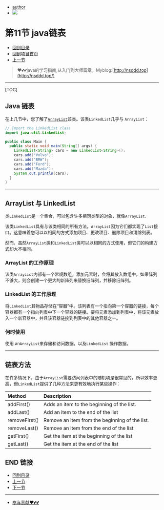 + [author](https://github.com/3293172751)
+ <a href="https://github.com/3293172751" target="_blank"><img src="https://img.shields.io/badge/Github-xiongxinwei-inactive?style=social&logo=github"></a></p>

# 第11节 java链表

+ [回到目录](../README.md)
+ [回到项目首页](../../README.md)
+ [上一节](10.md)
> ❤️💕💕java的学习指南,从入门到大师篇章。Myblog:[http://nsddd.top](http://nsddd.top/)
---
[TOC]

## Java 链表

在上几节中，您了解了[`ArrayList`](https://www.w3schools.com/java/java_arraylist.asp)该类。该类`LinkedList`几乎与 `ArrayList`：

```java
// Import the LinkedList class
import java.util.LinkedList;

public class Main {
  public static void main(String[] args) {
    LinkedList<String> cars = new LinkedList<String>();
    cars.add("Volvo");
    cars.add("BMW");
    cars.add("Ford");
    cars.add("Mazda");
    System.out.println(cars);
  }
}
```

------

## ArrayList 与 LinkedList

类`LinkedList`是一个集合，可以包含许多相同类型的对象，就像`ArrayList`.

该类`LinkedList`具有与该类相同的所有方法，`ArrayList`因为它们都实现了`List`接口。这意味着您可以以相同的方式添加项目、更改项目、删除项目和清除列表。

然而，虽然`ArrayList`类和`LinkedList`类可以以相同的方式使用，但它们的构建方式却大不相同。

### ArrayList 的工作原理

该类`ArrayList`内部有一个常规数组。添加元素时，会将其放入数组中。如果阵列不够大，则会创建一个更大的新阵列来替换旧阵列，并移除旧阵列。

### LinkedList 的工作原理

将`LinkedList`其物品存储在“容器”中。该列表有一个指向第一个容器的链接，每个容器都有一个指向列表中下一个容器的链接。要将元素添加到列表中，将该元素放入一个新容器中，并且该容器链接到列表中的其他容器之一。

### 何时使用

使用 an`ArrayList`来存储和访问数据，以及`LinkedList` 操作数据。

------

## 链表方法

在许多情况下，由于`ArrayList`需要访问列表中的随机项是很常见的，所以效率更高，但`LinkedList`提供了几种方法来更有效地执行某些操作：

| Method        | Description                                    |
| :------------ | :--------------------------------------------- |
| addFirst()    | Adds an item to the beginning of the list.     |
| addLast()     | Add an item to the end of the list             |
| removeFirst() | Remove an item from the beginning of the list. |
| removeLast()  | Remove an item from the end of the list        |
| getFirst()    | Get the item at the beginning of the list      |
| getLast()     | Get the item at the end of the list            |



## END 链接
+ [回到目录](../README.md)
+ [上一节](10.md)
+ [下一节](12.md)
---
+ [参与贡献❤️💕💕](https://github.com/3293172751/Block_Chain/blob/master/Git/git-contributor.md)